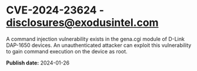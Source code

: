 # CVE-2024-23624 - disclosures@exodusintel.com

A command injection vulnerability exists in the gena.cgi module of D-Link DAP-1650 devices. An unauthenticated attacker can exploit this vulnerability to gain command execution on the device as root.


**Publish date:** 2024-01-26
